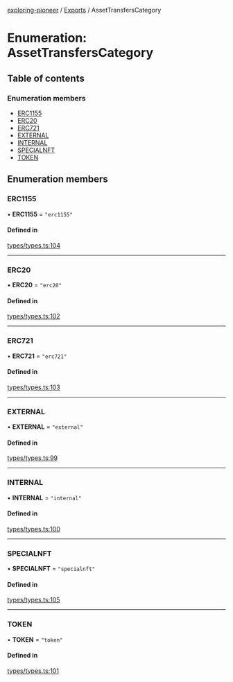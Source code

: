 [exploring-pioneer](../README.md) / [Exports](../modules.md) / AssetTransfersCategory

# Enumeration: AssetTransfersCategory

## Table of contents

### Enumeration members

- [ERC1155](AssetTransfersCategory.md#erc1155)
- [ERC20](AssetTransfersCategory.md#erc20)
- [ERC721](AssetTransfersCategory.md#erc721)
- [EXTERNAL](AssetTransfersCategory.md#external)
- [INTERNAL](AssetTransfersCategory.md#internal)
- [SPECIALNFT](AssetTransfersCategory.md#specialnft)
- [TOKEN](AssetTransfersCategory.md#token)

## Enumeration members

### ERC1155

• **ERC1155** = `"erc1155"`

#### Defined in

[types/types.ts:104](https://github.com/alchemyplatform/exploring-pioneer/blob/7c86334/src/types/types.ts#L104)

___

### ERC20

• **ERC20** = `"erc20"`

#### Defined in

[types/types.ts:102](https://github.com/alchemyplatform/exploring-pioneer/blob/7c86334/src/types/types.ts#L102)

___

### ERC721

• **ERC721** = `"erc721"`

#### Defined in

[types/types.ts:103](https://github.com/alchemyplatform/exploring-pioneer/blob/7c86334/src/types/types.ts#L103)

___

### EXTERNAL

• **EXTERNAL** = `"external"`

#### Defined in

[types/types.ts:99](https://github.com/alchemyplatform/exploring-pioneer/blob/7c86334/src/types/types.ts#L99)

___

### INTERNAL

• **INTERNAL** = `"internal"`

#### Defined in

[types/types.ts:100](https://github.com/alchemyplatform/exploring-pioneer/blob/7c86334/src/types/types.ts#L100)

___

### SPECIALNFT

• **SPECIALNFT** = `"specialnft"`

#### Defined in

[types/types.ts:105](https://github.com/alchemyplatform/exploring-pioneer/blob/7c86334/src/types/types.ts#L105)

___

### TOKEN

• **TOKEN** = `"token"`

#### Defined in

[types/types.ts:101](https://github.com/alchemyplatform/exploring-pioneer/blob/7c86334/src/types/types.ts#L101)
